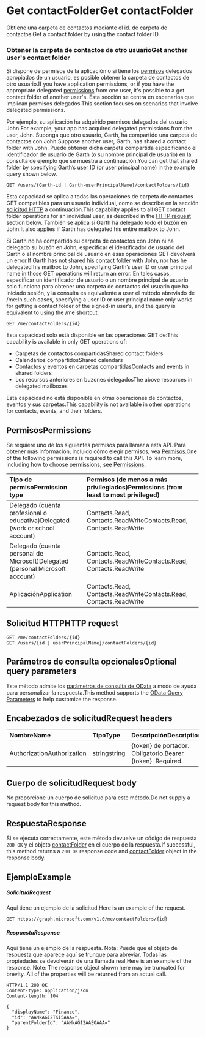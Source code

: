 # <a name="get-contactfolder"></a><span data-ttu-id="5c93a-101">Get contactFolder</span><span class="sxs-lookup"><span data-stu-id="5c93a-101">Get contactFolder</span></span>

<span data-ttu-id="5c93a-102">Obtiene una carpeta de contactos mediante el id. de carpeta de contactos.</span><span class="sxs-lookup"><span data-stu-id="5c93a-102">Get a contact folder by using the contact folder ID.</span></span>


### <a name="get-another-users-contact-folder"></a><span data-ttu-id="5c93a-103">Obtener la carpeta de contactos de otro usuario</span><span class="sxs-lookup"><span data-stu-id="5c93a-103">Get another user's contact folder</span></span>

<span data-ttu-id="5c93a-104">Si dispone de permisos de la aplicación o si tiene los [permisos](#permissions) delegados apropiados de un usuario, es posible obtener la carpeta de contactos de otro usuario.</span><span class="sxs-lookup"><span data-stu-id="5c93a-104">If you have application permissions, or if you have the appropriate delegated [permissions](#permissions) from one user, it's possible to a get contact folder of another user's.</span></span> <span data-ttu-id="5c93a-105">Esta sección se centra en escenarios que implican permisos delegados.</span><span class="sxs-lookup"><span data-stu-id="5c93a-105">This section focuses on scenarios that involve delegated permissions.</span></span>

<span data-ttu-id="5c93a-106">Por ejemplo, su aplicación ha adquirido permisos delegados del usuario John.</span><span class="sxs-lookup"><span data-stu-id="5c93a-106">For example, your app has acquired delegated permissions from the user, John.</span></span> <span data-ttu-id="5c93a-107">Suponga que otro usuario, Garth, ha compartido una carpeta de contactos con John.</span><span class="sxs-lookup"><span data-stu-id="5c93a-107">Suppose another user, Garth, has shared a contact folder with John.</span></span> <span data-ttu-id="5c93a-108">Puede obtener dicha carpeta compartida especificando el identificador de usuario de Garth (o su nombre principal de usuario) en la consulta de ejemplo que se muestra a continuación.</span><span class="sxs-lookup"><span data-stu-id="5c93a-108">You can get that shared folder by specifying Garth’s user ID (or user principal name) in the example query shown below.</span></span>

<!-- { "blockType": "ignored" } -->
```http
GET /users/{Garth-id | Garth-userPrincipalName}/contactFolders/{id}
```

<span data-ttu-id="5c93a-109">Esta capacidad se aplica a todas las operaciones de carpeta de contactos GET compatibles para un usuario individual, como se describe en la sección [solicitud HTTP](#http-request) a continuación.</span><span class="sxs-lookup"><span data-stu-id="5c93a-109">This capability applies to all GET contact folder operations for an individual user, as described in the [HTTP request](#http-request) section below.</span></span> <span data-ttu-id="5c93a-110">También se aplica si Garth ha delegado todo el buzón en John.</span><span class="sxs-lookup"><span data-stu-id="5c93a-110">It also applies if Garth has delegated his entire mailbox to John.</span></span>

<span data-ttu-id="5c93a-111">Si Garth no ha compartido su carpeta de contactos con John ni ha delegado su buzón en John, especificar el identificador de usuario del Garth o el nombre principal de usuario en esas operaciones GET devolverá un error.</span><span class="sxs-lookup"><span data-stu-id="5c93a-111">If Garth has not shared his contact folder with John, nor has he delegated his mailbox to John, specifying Garth’s user ID or user principal name in those GET operations will return an error.</span></span> <span data-ttu-id="5c93a-112">En tales casos, especificar un identificador de usuario o un nombre principal de usuario solo funciona para obtener una carpeta de contactos del usuario que ha iniciado sesión, y la consulta es equivalente a usar el método abreviado de /me:</span><span class="sxs-lookup"><span data-stu-id="5c93a-112">In such cases, specifying a user ID or user principal name only works for getting a contact folder of the signed-in user’s, and the query is equivalent to using the /me shortcut:</span></span>

<!-- { "blockType": "ignored" } -->
```http
GET /me/contactFolders/{id}
```

<span data-ttu-id="5c93a-113">Esta capacidad solo está disponible en las operaciones GET de:</span><span class="sxs-lookup"><span data-stu-id="5c93a-113">This capability is available in only GET operations of:</span></span>

- <span data-ttu-id="5c93a-114">Carpetas de contactos compartidas</span><span class="sxs-lookup"><span data-stu-id="5c93a-114">Shared contact folders</span></span>
- <span data-ttu-id="5c93a-115">Calendarios compartidos</span><span class="sxs-lookup"><span data-stu-id="5c93a-115">Shared calendars</span></span>
- <span data-ttu-id="5c93a-116">Contactos y eventos en carpetas compartidas</span><span class="sxs-lookup"><span data-stu-id="5c93a-116">Contacts and events in shared folders</span></span>
- <span data-ttu-id="5c93a-117">Los recursos anteriores en buzones delegados</span><span class="sxs-lookup"><span data-stu-id="5c93a-117">The above resources in delegated mailboxes</span></span>

<span data-ttu-id="5c93a-118">Esta capacidad no está disponible en otras operaciones de contactos, eventos y sus carpetas.</span><span class="sxs-lookup"><span data-stu-id="5c93a-118">This capability is not available in other operations for contacts, events, and their folders.</span></span>


## <a name="permissions"></a><span data-ttu-id="5c93a-119">Permisos</span><span class="sxs-lookup"><span data-stu-id="5c93a-119">Permissions</span></span>
<span data-ttu-id="5c93a-p105">Se requiere uno de los siguientes permisos para llamar a esta API. Para obtener más información, incluido cómo elegir permisos, vea [Permisos](../../../concepts/permissions_reference.md).</span><span class="sxs-lookup"><span data-stu-id="5c93a-p105">One of the following permissions is required to call this API. To learn more, including how to choose permissions, see [Permissions](../../../concepts/permissions_reference.md).</span></span>

|<span data-ttu-id="5c93a-122">Tipo de permiso</span><span class="sxs-lookup"><span data-stu-id="5c93a-122">Permission type</span></span>      | <span data-ttu-id="5c93a-123">Permisos (de menos a más privilegiados)</span><span class="sxs-lookup"><span data-stu-id="5c93a-123">Permissions (from least to most privileged)</span></span>              |
|:--------------------|:---------------------------------------------------------|
|<span data-ttu-id="5c93a-124">Delegado (cuenta profesional o educativa)</span><span class="sxs-lookup"><span data-stu-id="5c93a-124">Delegated (work or school account)</span></span> | <span data-ttu-id="5c93a-125">Contacts.Read, Contacts.ReadWrite</span><span class="sxs-lookup"><span data-stu-id="5c93a-125">Contacts.Read, Contacts.ReadWrite</span></span>    |
|<span data-ttu-id="5c93a-126">Delegado (cuenta personal de Microsoft)</span><span class="sxs-lookup"><span data-stu-id="5c93a-126">Delegated (personal Microsoft account)</span></span> | <span data-ttu-id="5c93a-127">Contacts.Read, Contacts.ReadWrite</span><span class="sxs-lookup"><span data-stu-id="5c93a-127">Contacts.Read, Contacts.ReadWrite</span></span>    |
|<span data-ttu-id="5c93a-128">Aplicación</span><span class="sxs-lookup"><span data-stu-id="5c93a-128">Application</span></span> | <span data-ttu-id="5c93a-129">Contacts.Read, Contacts.ReadWrite</span><span class="sxs-lookup"><span data-stu-id="5c93a-129">Contacts.Read, Contacts.ReadWrite</span></span> |

## <a name="http-request"></a><span data-ttu-id="5c93a-130">Solicitud HTTP</span><span class="sxs-lookup"><span data-stu-id="5c93a-130">HTTP request</span></span>
<!-- { "blockType": "ignored" } -->
```http
GET /me/contactFolders/{id}
GET /users/{id | userPrincipalName}/contactFolders/{id}
```
## <a name="optional-query-parameters"></a><span data-ttu-id="5c93a-131">Parámetros de consulta opcionales</span><span class="sxs-lookup"><span data-stu-id="5c93a-131">Optional query parameters</span></span>
<span data-ttu-id="5c93a-132">Este método admite los [parámetros de consulta de OData](http://developer.microsoft.com/en-us/graph/docs/overview/query_parameters) a modo de ayuda para personalizar la respuesta.</span><span class="sxs-lookup"><span data-stu-id="5c93a-132">This method supports the [OData Query Parameters](http://developer.microsoft.com/en-us/graph/docs/overview/query_parameters) to help customize the response.</span></span>
## <a name="request-headers"></a><span data-ttu-id="5c93a-133">Encabezados de solicitud</span><span class="sxs-lookup"><span data-stu-id="5c93a-133">Request headers</span></span>
| <span data-ttu-id="5c93a-134">Nombre</span><span class="sxs-lookup"><span data-stu-id="5c93a-134">Name</span></span>       | <span data-ttu-id="5c93a-135">Tipo</span><span class="sxs-lookup"><span data-stu-id="5c93a-135">Type</span></span> | <span data-ttu-id="5c93a-136">Descripción</span><span class="sxs-lookup"><span data-stu-id="5c93a-136">Description</span></span>|
|:-----------|:------|:----------|
| <span data-ttu-id="5c93a-137">Authorization</span><span class="sxs-lookup"><span data-stu-id="5c93a-137">Authorization</span></span>  | <span data-ttu-id="5c93a-138">string</span><span class="sxs-lookup"><span data-stu-id="5c93a-138">string</span></span>  | <span data-ttu-id="5c93a-p106">{token} de portador. Obligatorio.</span><span class="sxs-lookup"><span data-stu-id="5c93a-p106">Bearer {token}. Required.</span></span> |

## <a name="request-body"></a><span data-ttu-id="5c93a-141">Cuerpo de solicitud</span><span class="sxs-lookup"><span data-stu-id="5c93a-141">Request body</span></span>
<span data-ttu-id="5c93a-142">No proporcione un cuerpo de solicitud para este método.</span><span class="sxs-lookup"><span data-stu-id="5c93a-142">Do not supply a request body for this method.</span></span>

## <a name="response"></a><span data-ttu-id="5c93a-143">Respuesta</span><span class="sxs-lookup"><span data-stu-id="5c93a-143">Response</span></span>

<span data-ttu-id="5c93a-144">Si se ejecuta correctamente, este método devuelve un código de respuesta `200 OK` y el objeto [contactFolder](../resources/contactfolder.md) en el cuerpo de la respuesta.</span><span class="sxs-lookup"><span data-stu-id="5c93a-144">If successful, this method returns a `200 OK` response code and [contactFolder](../resources/contactfolder.md) object in the response body.</span></span>
## <a name="example"></a><span data-ttu-id="5c93a-145">Ejemplo</span><span class="sxs-lookup"><span data-stu-id="5c93a-145">Example</span></span>
##### <a name="request"></a><span data-ttu-id="5c93a-146">Solicitud</span><span class="sxs-lookup"><span data-stu-id="5c93a-146">Request</span></span>
<span data-ttu-id="5c93a-147">Aquí tiene un ejemplo de la solicitud.</span><span class="sxs-lookup"><span data-stu-id="5c93a-147">Here is an example of the request.</span></span>
<!-- {
  "blockType": "request",
  "name": "get_contactfolder"
}-->
```http
GET https://graph.microsoft.com/v1.0/me/contactFolders/{id}
```
##### <a name="response"></a><span data-ttu-id="5c93a-148">Respuesta</span><span class="sxs-lookup"><span data-stu-id="5c93a-148">Response</span></span>
<span data-ttu-id="5c93a-p107">Aquí tiene un ejemplo de la respuesta. Nota: Puede que el objeto de respuesta que aparece aquí se trunque para abreviar. Todas las propiedades se devolverán de una llamada real.</span><span class="sxs-lookup"><span data-stu-id="5c93a-p107">Here is an example of the response. Note: The response object shown here may be truncated for brevity. All of the properties will be returned from an actual call.</span></span>
<!-- {
  "blockType": "response",
  "truncated": true,
  "@odata.type": "microsoft.graph.contactFolder"
} -->
```http
HTTP/1.1 200 OK
Content-type: application/json
Content-length: 104

{
  "displayName": "Finance",
  "id": "AAMkAGI2TKI5AAA=",
  "parentFolderId": "AAMkAGI2AAEOAAA="
}
```

<!-- uuid: 8fcb5dbc-d5aa-4681-8e31-b001d5168d79
2015-10-25 14:57:30 UTC -->
<!-- {
  "type": "#page.annotation",
  "description": "Get contactFolder",
  "keywords": "",
  "section": "documentation",
  "tocPath": ""
}-->
